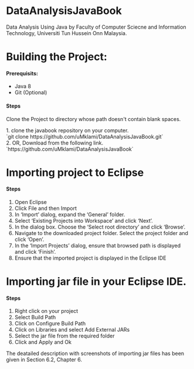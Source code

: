 # DataAnalysisJavaBook

Data Analysis Using Java by Faculty of Computer Sciecne and Information Technology, Universiti Tun Hussein Onn Malaysia.


# Building the Project:

#### Prerequisits: 
  * Java 8 <br>
  * Git (Optional)<br>

#### Steps 
  <p>Clone the Project to directory whose path doesn't contain blank spaces.</p>
1. clone the javabook repository on your computer.<br/>
     `git clone https://github.com/uMklami/DataAnalysisJavaBook.git`<br/>
2. OR, Download from the following link. <br/>
   `https://github.com/uMklami/DataAnalysisJavaBook`
   </br>

# Importing project to Eclipse

#### Steps 
1. Open Eclipse
2. Click File  and then Import
3. In ‘Import’ dialog, expand the ‘General’ folder. 
4. Select ‘Existing Projects into Workspace’ and click ‘Next’.
5. In the dialog box. Choose the ‘Select root directory’ and click ‘Browse’.
5. Navigate to the downloaded project folder. Select the project folder and click ‘Open’.
6. In the ‘Import Projects’ dialog, ensure that browsed path is displayed and click ‘Finish’.
7. Ensure that the imported project is displayed in the Eclipse IDE


# Importing jar file in your Eclipse IDE.

#### Steps
1. Right click on your project
2. Select Build Path
3. Click on Configure Build Path
4. Click on Libraries and select Add External JARs
5. Select the jar file from the required folder
6. Click and Apply and Ok

<p> The deatailed description with screenshots of importing jar files has been given in Section 6.2, Chapter 6. </p>
